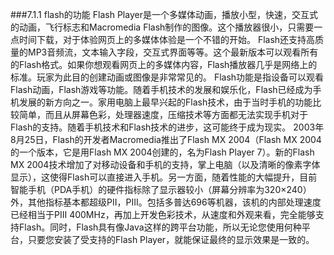 ###7.1.1 flash的功能
Flash Player是一个多媒体动画，播放小型，快速，交互式的动画，飞行标志和Macromedia Flash制作的图像。这个播放器很小，只需要一点时间下载，对于体验网页上的多媒体体验是一个不错的开始。
Flash还支持高质量的MP3音频流，文本输入字段，交互式界面等等。这个最新版本可以观看所有的Flash格式。如果你想观看网页上的多媒体内容，Flash播放器几乎是网络上的标准。玩家为此目的创建动画或图像是非常常见的。
Flash功能是指设备可以观看Flash动画，Flash游戏等功能。随着手机技术的发展和娱乐化，Flash已经成为手机发展的新方向之一。家用电脑上最早兴起的Flash技术，由于当时手机的功能比较简单，而且从屏幕色彩，处理器速度，压缩技术等方面都无法实现手机对于Flash的支持。随着手机技术和Flash技术的进步，这可能终于成为现实。 2003年8月25日，Flash的开发者Macromedia推出了Flash MX 2004（Flash MX 2004的一个版本，它是用Flash MX 2004创建的，名为Flash Player 7）。新的Flash MX 2004技术增加了对移动设备和手机的支持，掌上电脑（以及清晰的像素字体显示），这使得Flash可以直接进入手机。另一方面，随着性能的大幅提升，目前智能手机（PDA手机）的硬件指标除了显示器较小（屏幕分辨率为320×240）外，其他指标基本都超级PII，PIII。包括多普达696等机器，该机的内部处理速度已经相当于PIII 400MHz，再加上开发色彩技术，从速度和外观来看，完全能够支持Flash。同时，Flash具有像Java这样的跨平台功能，所以无论您使用何种平台，只要您安装了受支持的Flash Player，就能保证最终的显示效果是一致的。
